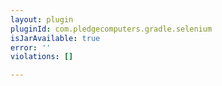 ```yaml
---
layout: plugin
pluginId: com.pledgecomputers.gradle.selenium
isJarAvailable: true
error: ''
violations: []

---
```

